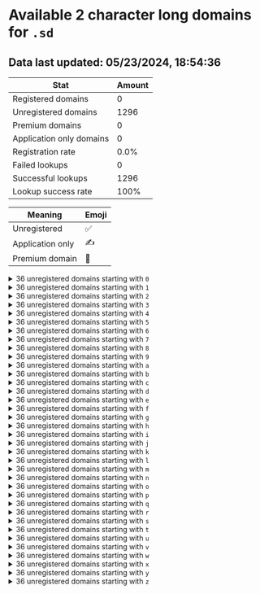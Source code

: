 # Available 2 character long domains for `.sd`

## Data last updated: 05/23/2024, 18:54:36

|Stat|Amount|
|--|--|
|Registered domains|0|
|Unregistered domains|1296|
|Premium domains|0|
|Application only domains|0|
|Registration rate|0.0%|
|Failed lookups|0|
|Successful lookups|1296|
|Lookup success rate|100%|


|Meaning|Emoji|
|--|--|
|Unregistered|:white_check_mark:|
|Application only|:writing_hand:|
|Premium domain|:gem:|

<details>
<summary>36 unregistered domains starting with <bold><code>0</code></bold></summary>

|Type|Domain|
|--|--|
|:white_check_mark:|`00.sd`|
|:white_check_mark:|`01.sd`|
|:white_check_mark:|`02.sd`|
|:white_check_mark:|`03.sd`|
|:white_check_mark:|`04.sd`|
|:white_check_mark:|`05.sd`|
|:white_check_mark:|`06.sd`|
|:white_check_mark:|`07.sd`|
|:white_check_mark:|`08.sd`|
|:white_check_mark:|`09.sd`|
|:white_check_mark:|`0a.sd`|
|:white_check_mark:|`0b.sd`|
|:white_check_mark:|`0c.sd`|
|:white_check_mark:|`0d.sd`|
|:white_check_mark:|`0e.sd`|
|:white_check_mark:|`0f.sd`|
|:white_check_mark:|`0g.sd`|
|:white_check_mark:|`0h.sd`|
|:white_check_mark:|`0i.sd`|
|:white_check_mark:|`0j.sd`|
|:white_check_mark:|`0k.sd`|
|:white_check_mark:|`0l.sd`|
|:white_check_mark:|`0m.sd`|
|:white_check_mark:|`0n.sd`|
|:white_check_mark:|`0o.sd`|
|:white_check_mark:|`0p.sd`|
|:white_check_mark:|`0q.sd`|
|:white_check_mark:|`0r.sd`|
|:white_check_mark:|`0s.sd`|
|:white_check_mark:|`0t.sd`|
|:white_check_mark:|`0u.sd`|
|:white_check_mark:|`0v.sd`|
|:white_check_mark:|`0w.sd`|
|:white_check_mark:|`0x.sd`|
|:white_check_mark:|`0y.sd`|
|:white_check_mark:|`0z.sd`|
</details>
<details>
<summary>36 unregistered domains starting with <bold><code>1</code></bold></summary>

|Type|Domain|
|--|--|
|:white_check_mark:|`10.sd`|
|:white_check_mark:|`11.sd`|
|:white_check_mark:|`12.sd`|
|:white_check_mark:|`13.sd`|
|:white_check_mark:|`14.sd`|
|:white_check_mark:|`15.sd`|
|:white_check_mark:|`16.sd`|
|:white_check_mark:|`17.sd`|
|:white_check_mark:|`18.sd`|
|:white_check_mark:|`19.sd`|
|:white_check_mark:|`1a.sd`|
|:white_check_mark:|`1b.sd`|
|:white_check_mark:|`1c.sd`|
|:white_check_mark:|`1d.sd`|
|:white_check_mark:|`1e.sd`|
|:white_check_mark:|`1f.sd`|
|:white_check_mark:|`1g.sd`|
|:white_check_mark:|`1h.sd`|
|:white_check_mark:|`1i.sd`|
|:white_check_mark:|`1j.sd`|
|:white_check_mark:|`1k.sd`|
|:white_check_mark:|`1l.sd`|
|:white_check_mark:|`1m.sd`|
|:white_check_mark:|`1n.sd`|
|:white_check_mark:|`1o.sd`|
|:white_check_mark:|`1p.sd`|
|:white_check_mark:|`1q.sd`|
|:white_check_mark:|`1r.sd`|
|:white_check_mark:|`1s.sd`|
|:white_check_mark:|`1t.sd`|
|:white_check_mark:|`1u.sd`|
|:white_check_mark:|`1v.sd`|
|:white_check_mark:|`1w.sd`|
|:white_check_mark:|`1x.sd`|
|:white_check_mark:|`1y.sd`|
|:white_check_mark:|`1z.sd`|
</details>
<details>
<summary>36 unregistered domains starting with <bold><code>2</code></bold></summary>

|Type|Domain|
|--|--|
|:white_check_mark:|`20.sd`|
|:white_check_mark:|`21.sd`|
|:white_check_mark:|`22.sd`|
|:white_check_mark:|`23.sd`|
|:white_check_mark:|`24.sd`|
|:white_check_mark:|`25.sd`|
|:white_check_mark:|`26.sd`|
|:white_check_mark:|`27.sd`|
|:white_check_mark:|`28.sd`|
|:white_check_mark:|`29.sd`|
|:white_check_mark:|`2a.sd`|
|:white_check_mark:|`2b.sd`|
|:white_check_mark:|`2c.sd`|
|:white_check_mark:|`2d.sd`|
|:white_check_mark:|`2e.sd`|
|:white_check_mark:|`2f.sd`|
|:white_check_mark:|`2g.sd`|
|:white_check_mark:|`2h.sd`|
|:white_check_mark:|`2i.sd`|
|:white_check_mark:|`2j.sd`|
|:white_check_mark:|`2k.sd`|
|:white_check_mark:|`2l.sd`|
|:white_check_mark:|`2m.sd`|
|:white_check_mark:|`2n.sd`|
|:white_check_mark:|`2o.sd`|
|:white_check_mark:|`2p.sd`|
|:white_check_mark:|`2q.sd`|
|:white_check_mark:|`2r.sd`|
|:white_check_mark:|`2s.sd`|
|:white_check_mark:|`2t.sd`|
|:white_check_mark:|`2u.sd`|
|:white_check_mark:|`2v.sd`|
|:white_check_mark:|`2w.sd`|
|:white_check_mark:|`2x.sd`|
|:white_check_mark:|`2y.sd`|
|:white_check_mark:|`2z.sd`|
</details>
<details>
<summary>36 unregistered domains starting with <bold><code>3</code></bold></summary>

|Type|Domain|
|--|--|
|:white_check_mark:|`30.sd`|
|:white_check_mark:|`31.sd`|
|:white_check_mark:|`32.sd`|
|:white_check_mark:|`33.sd`|
|:white_check_mark:|`34.sd`|
|:white_check_mark:|`35.sd`|
|:white_check_mark:|`36.sd`|
|:white_check_mark:|`37.sd`|
|:white_check_mark:|`38.sd`|
|:white_check_mark:|`39.sd`|
|:white_check_mark:|`3a.sd`|
|:white_check_mark:|`3b.sd`|
|:white_check_mark:|`3c.sd`|
|:white_check_mark:|`3d.sd`|
|:white_check_mark:|`3e.sd`|
|:white_check_mark:|`3f.sd`|
|:white_check_mark:|`3g.sd`|
|:white_check_mark:|`3h.sd`|
|:white_check_mark:|`3i.sd`|
|:white_check_mark:|`3j.sd`|
|:white_check_mark:|`3k.sd`|
|:white_check_mark:|`3l.sd`|
|:white_check_mark:|`3m.sd`|
|:white_check_mark:|`3n.sd`|
|:white_check_mark:|`3o.sd`|
|:white_check_mark:|`3p.sd`|
|:white_check_mark:|`3q.sd`|
|:white_check_mark:|`3r.sd`|
|:white_check_mark:|`3s.sd`|
|:white_check_mark:|`3t.sd`|
|:white_check_mark:|`3u.sd`|
|:white_check_mark:|`3v.sd`|
|:white_check_mark:|`3w.sd`|
|:white_check_mark:|`3x.sd`|
|:white_check_mark:|`3y.sd`|
|:white_check_mark:|`3z.sd`|
</details>
<details>
<summary>36 unregistered domains starting with <bold><code>4</code></bold></summary>

|Type|Domain|
|--|--|
|:white_check_mark:|`40.sd`|
|:white_check_mark:|`41.sd`|
|:white_check_mark:|`42.sd`|
|:white_check_mark:|`43.sd`|
|:white_check_mark:|`44.sd`|
|:white_check_mark:|`45.sd`|
|:white_check_mark:|`46.sd`|
|:white_check_mark:|`47.sd`|
|:white_check_mark:|`48.sd`|
|:white_check_mark:|`49.sd`|
|:white_check_mark:|`4a.sd`|
|:white_check_mark:|`4b.sd`|
|:white_check_mark:|`4c.sd`|
|:white_check_mark:|`4d.sd`|
|:white_check_mark:|`4e.sd`|
|:white_check_mark:|`4f.sd`|
|:white_check_mark:|`4g.sd`|
|:white_check_mark:|`4h.sd`|
|:white_check_mark:|`4i.sd`|
|:white_check_mark:|`4j.sd`|
|:white_check_mark:|`4k.sd`|
|:white_check_mark:|`4l.sd`|
|:white_check_mark:|`4m.sd`|
|:white_check_mark:|`4n.sd`|
|:white_check_mark:|`4o.sd`|
|:white_check_mark:|`4p.sd`|
|:white_check_mark:|`4q.sd`|
|:white_check_mark:|`4r.sd`|
|:white_check_mark:|`4s.sd`|
|:white_check_mark:|`4t.sd`|
|:white_check_mark:|`4u.sd`|
|:white_check_mark:|`4v.sd`|
|:white_check_mark:|`4w.sd`|
|:white_check_mark:|`4x.sd`|
|:white_check_mark:|`4y.sd`|
|:white_check_mark:|`4z.sd`|
</details>
<details>
<summary>36 unregistered domains starting with <bold><code>5</code></bold></summary>

|Type|Domain|
|--|--|
|:white_check_mark:|`50.sd`|
|:white_check_mark:|`51.sd`|
|:white_check_mark:|`52.sd`|
|:white_check_mark:|`53.sd`|
|:white_check_mark:|`54.sd`|
|:white_check_mark:|`55.sd`|
|:white_check_mark:|`56.sd`|
|:white_check_mark:|`57.sd`|
|:white_check_mark:|`58.sd`|
|:white_check_mark:|`59.sd`|
|:white_check_mark:|`5a.sd`|
|:white_check_mark:|`5b.sd`|
|:white_check_mark:|`5c.sd`|
|:white_check_mark:|`5d.sd`|
|:white_check_mark:|`5e.sd`|
|:white_check_mark:|`5f.sd`|
|:white_check_mark:|`5g.sd`|
|:white_check_mark:|`5h.sd`|
|:white_check_mark:|`5i.sd`|
|:white_check_mark:|`5j.sd`|
|:white_check_mark:|`5k.sd`|
|:white_check_mark:|`5l.sd`|
|:white_check_mark:|`5m.sd`|
|:white_check_mark:|`5n.sd`|
|:white_check_mark:|`5o.sd`|
|:white_check_mark:|`5p.sd`|
|:white_check_mark:|`5q.sd`|
|:white_check_mark:|`5r.sd`|
|:white_check_mark:|`5s.sd`|
|:white_check_mark:|`5t.sd`|
|:white_check_mark:|`5u.sd`|
|:white_check_mark:|`5v.sd`|
|:white_check_mark:|`5w.sd`|
|:white_check_mark:|`5x.sd`|
|:white_check_mark:|`5y.sd`|
|:white_check_mark:|`5z.sd`|
</details>
<details>
<summary>36 unregistered domains starting with <bold><code>6</code></bold></summary>

|Type|Domain|
|--|--|
|:white_check_mark:|`60.sd`|
|:white_check_mark:|`61.sd`|
|:white_check_mark:|`62.sd`|
|:white_check_mark:|`63.sd`|
|:white_check_mark:|`64.sd`|
|:white_check_mark:|`65.sd`|
|:white_check_mark:|`66.sd`|
|:white_check_mark:|`67.sd`|
|:white_check_mark:|`68.sd`|
|:white_check_mark:|`69.sd`|
|:white_check_mark:|`6a.sd`|
|:white_check_mark:|`6b.sd`|
|:white_check_mark:|`6c.sd`|
|:white_check_mark:|`6d.sd`|
|:white_check_mark:|`6e.sd`|
|:white_check_mark:|`6f.sd`|
|:white_check_mark:|`6g.sd`|
|:white_check_mark:|`6h.sd`|
|:white_check_mark:|`6i.sd`|
|:white_check_mark:|`6j.sd`|
|:white_check_mark:|`6k.sd`|
|:white_check_mark:|`6l.sd`|
|:white_check_mark:|`6m.sd`|
|:white_check_mark:|`6n.sd`|
|:white_check_mark:|`6o.sd`|
|:white_check_mark:|`6p.sd`|
|:white_check_mark:|`6q.sd`|
|:white_check_mark:|`6r.sd`|
|:white_check_mark:|`6s.sd`|
|:white_check_mark:|`6t.sd`|
|:white_check_mark:|`6u.sd`|
|:white_check_mark:|`6v.sd`|
|:white_check_mark:|`6w.sd`|
|:white_check_mark:|`6x.sd`|
|:white_check_mark:|`6y.sd`|
|:white_check_mark:|`6z.sd`|
</details>
<details>
<summary>36 unregistered domains starting with <bold><code>7</code></bold></summary>

|Type|Domain|
|--|--|
|:white_check_mark:|`70.sd`|
|:white_check_mark:|`71.sd`|
|:white_check_mark:|`72.sd`|
|:white_check_mark:|`73.sd`|
|:white_check_mark:|`74.sd`|
|:white_check_mark:|`75.sd`|
|:white_check_mark:|`76.sd`|
|:white_check_mark:|`77.sd`|
|:white_check_mark:|`78.sd`|
|:white_check_mark:|`79.sd`|
|:white_check_mark:|`7a.sd`|
|:white_check_mark:|`7b.sd`|
|:white_check_mark:|`7c.sd`|
|:white_check_mark:|`7d.sd`|
|:white_check_mark:|`7e.sd`|
|:white_check_mark:|`7f.sd`|
|:white_check_mark:|`7g.sd`|
|:white_check_mark:|`7h.sd`|
|:white_check_mark:|`7i.sd`|
|:white_check_mark:|`7j.sd`|
|:white_check_mark:|`7k.sd`|
|:white_check_mark:|`7l.sd`|
|:white_check_mark:|`7m.sd`|
|:white_check_mark:|`7n.sd`|
|:white_check_mark:|`7o.sd`|
|:white_check_mark:|`7p.sd`|
|:white_check_mark:|`7q.sd`|
|:white_check_mark:|`7r.sd`|
|:white_check_mark:|`7s.sd`|
|:white_check_mark:|`7t.sd`|
|:white_check_mark:|`7u.sd`|
|:white_check_mark:|`7v.sd`|
|:white_check_mark:|`7w.sd`|
|:white_check_mark:|`7x.sd`|
|:white_check_mark:|`7y.sd`|
|:white_check_mark:|`7z.sd`|
</details>
<details>
<summary>36 unregistered domains starting with <bold><code>8</code></bold></summary>

|Type|Domain|
|--|--|
|:white_check_mark:|`80.sd`|
|:white_check_mark:|`81.sd`|
|:white_check_mark:|`82.sd`|
|:white_check_mark:|`83.sd`|
|:white_check_mark:|`84.sd`|
|:white_check_mark:|`85.sd`|
|:white_check_mark:|`86.sd`|
|:white_check_mark:|`87.sd`|
|:white_check_mark:|`88.sd`|
|:white_check_mark:|`89.sd`|
|:white_check_mark:|`8a.sd`|
|:white_check_mark:|`8b.sd`|
|:white_check_mark:|`8c.sd`|
|:white_check_mark:|`8d.sd`|
|:white_check_mark:|`8e.sd`|
|:white_check_mark:|`8f.sd`|
|:white_check_mark:|`8g.sd`|
|:white_check_mark:|`8h.sd`|
|:white_check_mark:|`8i.sd`|
|:white_check_mark:|`8j.sd`|
|:white_check_mark:|`8k.sd`|
|:white_check_mark:|`8l.sd`|
|:white_check_mark:|`8m.sd`|
|:white_check_mark:|`8n.sd`|
|:white_check_mark:|`8o.sd`|
|:white_check_mark:|`8p.sd`|
|:white_check_mark:|`8q.sd`|
|:white_check_mark:|`8r.sd`|
|:white_check_mark:|`8s.sd`|
|:white_check_mark:|`8t.sd`|
|:white_check_mark:|`8u.sd`|
|:white_check_mark:|`8v.sd`|
|:white_check_mark:|`8w.sd`|
|:white_check_mark:|`8x.sd`|
|:white_check_mark:|`8y.sd`|
|:white_check_mark:|`8z.sd`|
</details>
<details>
<summary>36 unregistered domains starting with <bold><code>9</code></bold></summary>

|Type|Domain|
|--|--|
|:white_check_mark:|`90.sd`|
|:white_check_mark:|`91.sd`|
|:white_check_mark:|`92.sd`|
|:white_check_mark:|`93.sd`|
|:white_check_mark:|`94.sd`|
|:white_check_mark:|`95.sd`|
|:white_check_mark:|`96.sd`|
|:white_check_mark:|`97.sd`|
|:white_check_mark:|`98.sd`|
|:white_check_mark:|`99.sd`|
|:white_check_mark:|`9a.sd`|
|:white_check_mark:|`9b.sd`|
|:white_check_mark:|`9c.sd`|
|:white_check_mark:|`9d.sd`|
|:white_check_mark:|`9e.sd`|
|:white_check_mark:|`9f.sd`|
|:white_check_mark:|`9g.sd`|
|:white_check_mark:|`9h.sd`|
|:white_check_mark:|`9i.sd`|
|:white_check_mark:|`9j.sd`|
|:white_check_mark:|`9k.sd`|
|:white_check_mark:|`9l.sd`|
|:white_check_mark:|`9m.sd`|
|:white_check_mark:|`9n.sd`|
|:white_check_mark:|`9o.sd`|
|:white_check_mark:|`9p.sd`|
|:white_check_mark:|`9q.sd`|
|:white_check_mark:|`9r.sd`|
|:white_check_mark:|`9s.sd`|
|:white_check_mark:|`9t.sd`|
|:white_check_mark:|`9u.sd`|
|:white_check_mark:|`9v.sd`|
|:white_check_mark:|`9w.sd`|
|:white_check_mark:|`9x.sd`|
|:white_check_mark:|`9y.sd`|
|:white_check_mark:|`9z.sd`|
</details>
<details>
<summary>36 unregistered domains starting with <bold><code>a</code></bold></summary>

|Type|Domain|
|--|--|
|:white_check_mark:|`a0.sd`|
|:white_check_mark:|`a1.sd`|
|:white_check_mark:|`a2.sd`|
|:white_check_mark:|`a3.sd`|
|:white_check_mark:|`a4.sd`|
|:white_check_mark:|`a5.sd`|
|:white_check_mark:|`a6.sd`|
|:white_check_mark:|`a7.sd`|
|:white_check_mark:|`a8.sd`|
|:white_check_mark:|`a9.sd`|
|:white_check_mark:|`aa.sd`|
|:white_check_mark:|`ab.sd`|
|:white_check_mark:|`ac.sd`|
|:white_check_mark:|`ad.sd`|
|:white_check_mark:|`ae.sd`|
|:white_check_mark:|`af.sd`|
|:white_check_mark:|`ag.sd`|
|:white_check_mark:|`ah.sd`|
|:white_check_mark:|`ai.sd`|
|:white_check_mark:|`aj.sd`|
|:white_check_mark:|`ak.sd`|
|:white_check_mark:|`al.sd`|
|:white_check_mark:|`am.sd`|
|:white_check_mark:|`an.sd`|
|:white_check_mark:|`ao.sd`|
|:white_check_mark:|`ap.sd`|
|:white_check_mark:|`aq.sd`|
|:white_check_mark:|`ar.sd`|
|:white_check_mark:|`as.sd`|
|:white_check_mark:|`at.sd`|
|:white_check_mark:|`au.sd`|
|:white_check_mark:|`av.sd`|
|:white_check_mark:|`aw.sd`|
|:white_check_mark:|`ax.sd`|
|:white_check_mark:|`ay.sd`|
|:white_check_mark:|`az.sd`|
</details>
<details>
<summary>36 unregistered domains starting with <bold><code>b</code></bold></summary>

|Type|Domain|
|--|--|
|:white_check_mark:|`b0.sd`|
|:white_check_mark:|`b1.sd`|
|:white_check_mark:|`b2.sd`|
|:white_check_mark:|`b3.sd`|
|:white_check_mark:|`b4.sd`|
|:white_check_mark:|`b5.sd`|
|:white_check_mark:|`b6.sd`|
|:white_check_mark:|`b7.sd`|
|:white_check_mark:|`b8.sd`|
|:white_check_mark:|`b9.sd`|
|:white_check_mark:|`ba.sd`|
|:white_check_mark:|`bb.sd`|
|:white_check_mark:|`bc.sd`|
|:white_check_mark:|`bd.sd`|
|:white_check_mark:|`be.sd`|
|:white_check_mark:|`bf.sd`|
|:white_check_mark:|`bg.sd`|
|:white_check_mark:|`bh.sd`|
|:white_check_mark:|`bi.sd`|
|:white_check_mark:|`bj.sd`|
|:white_check_mark:|`bk.sd`|
|:white_check_mark:|`bl.sd`|
|:white_check_mark:|`bm.sd`|
|:white_check_mark:|`bn.sd`|
|:white_check_mark:|`bo.sd`|
|:white_check_mark:|`bp.sd`|
|:white_check_mark:|`bq.sd`|
|:white_check_mark:|`br.sd`|
|:white_check_mark:|`bs.sd`|
|:white_check_mark:|`bt.sd`|
|:white_check_mark:|`bu.sd`|
|:white_check_mark:|`bv.sd`|
|:white_check_mark:|`bw.sd`|
|:white_check_mark:|`bx.sd`|
|:white_check_mark:|`by.sd`|
|:white_check_mark:|`bz.sd`|
</details>
<details>
<summary>36 unregistered domains starting with <bold><code>c</code></bold></summary>

|Type|Domain|
|--|--|
|:white_check_mark:|`c0.sd`|
|:white_check_mark:|`c1.sd`|
|:white_check_mark:|`c2.sd`|
|:white_check_mark:|`c3.sd`|
|:white_check_mark:|`c4.sd`|
|:white_check_mark:|`c5.sd`|
|:white_check_mark:|`c6.sd`|
|:white_check_mark:|`c7.sd`|
|:white_check_mark:|`c8.sd`|
|:white_check_mark:|`c9.sd`|
|:white_check_mark:|`ca.sd`|
|:white_check_mark:|`cb.sd`|
|:white_check_mark:|`cc.sd`|
|:white_check_mark:|`cd.sd`|
|:white_check_mark:|`ce.sd`|
|:white_check_mark:|`cf.sd`|
|:white_check_mark:|`cg.sd`|
|:white_check_mark:|`ch.sd`|
|:white_check_mark:|`ci.sd`|
|:white_check_mark:|`cj.sd`|
|:white_check_mark:|`ck.sd`|
|:white_check_mark:|`cl.sd`|
|:white_check_mark:|`cm.sd`|
|:white_check_mark:|`cn.sd`|
|:white_check_mark:|`co.sd`|
|:white_check_mark:|`cp.sd`|
|:white_check_mark:|`cq.sd`|
|:white_check_mark:|`cr.sd`|
|:white_check_mark:|`cs.sd`|
|:white_check_mark:|`ct.sd`|
|:white_check_mark:|`cu.sd`|
|:white_check_mark:|`cv.sd`|
|:white_check_mark:|`cw.sd`|
|:white_check_mark:|`cx.sd`|
|:white_check_mark:|`cy.sd`|
|:white_check_mark:|`cz.sd`|
</details>
<details>
<summary>36 unregistered domains starting with <bold><code>d</code></bold></summary>

|Type|Domain|
|--|--|
|:white_check_mark:|`d0.sd`|
|:white_check_mark:|`d1.sd`|
|:white_check_mark:|`d2.sd`|
|:white_check_mark:|`d3.sd`|
|:white_check_mark:|`d4.sd`|
|:white_check_mark:|`d5.sd`|
|:white_check_mark:|`d6.sd`|
|:white_check_mark:|`d7.sd`|
|:white_check_mark:|`d8.sd`|
|:white_check_mark:|`d9.sd`|
|:white_check_mark:|`da.sd`|
|:white_check_mark:|`db.sd`|
|:white_check_mark:|`dc.sd`|
|:white_check_mark:|`dd.sd`|
|:white_check_mark:|`de.sd`|
|:white_check_mark:|`df.sd`|
|:white_check_mark:|`dg.sd`|
|:white_check_mark:|`dh.sd`|
|:white_check_mark:|`di.sd`|
|:white_check_mark:|`dj.sd`|
|:white_check_mark:|`dk.sd`|
|:white_check_mark:|`dl.sd`|
|:white_check_mark:|`dm.sd`|
|:white_check_mark:|`dn.sd`|
|:white_check_mark:|`do.sd`|
|:white_check_mark:|`dp.sd`|
|:white_check_mark:|`dq.sd`|
|:white_check_mark:|`dr.sd`|
|:white_check_mark:|`ds.sd`|
|:white_check_mark:|`dt.sd`|
|:white_check_mark:|`du.sd`|
|:white_check_mark:|`dv.sd`|
|:white_check_mark:|`dw.sd`|
|:white_check_mark:|`dx.sd`|
|:white_check_mark:|`dy.sd`|
|:white_check_mark:|`dz.sd`|
</details>
<details>
<summary>36 unregistered domains starting with <bold><code>e</code></bold></summary>

|Type|Domain|
|--|--|
|:white_check_mark:|`e0.sd`|
|:white_check_mark:|`e1.sd`|
|:white_check_mark:|`e2.sd`|
|:white_check_mark:|`e3.sd`|
|:white_check_mark:|`e4.sd`|
|:white_check_mark:|`e5.sd`|
|:white_check_mark:|`e6.sd`|
|:white_check_mark:|`e7.sd`|
|:white_check_mark:|`e8.sd`|
|:white_check_mark:|`e9.sd`|
|:white_check_mark:|`ea.sd`|
|:white_check_mark:|`eb.sd`|
|:white_check_mark:|`ec.sd`|
|:white_check_mark:|`ed.sd`|
|:white_check_mark:|`ee.sd`|
|:white_check_mark:|`ef.sd`|
|:white_check_mark:|`eg.sd`|
|:white_check_mark:|`eh.sd`|
|:white_check_mark:|`ei.sd`|
|:white_check_mark:|`ej.sd`|
|:white_check_mark:|`ek.sd`|
|:white_check_mark:|`el.sd`|
|:white_check_mark:|`em.sd`|
|:white_check_mark:|`en.sd`|
|:white_check_mark:|`eo.sd`|
|:white_check_mark:|`ep.sd`|
|:white_check_mark:|`eq.sd`|
|:white_check_mark:|`er.sd`|
|:white_check_mark:|`es.sd`|
|:white_check_mark:|`et.sd`|
|:white_check_mark:|`eu.sd`|
|:white_check_mark:|`ev.sd`|
|:white_check_mark:|`ew.sd`|
|:white_check_mark:|`ex.sd`|
|:white_check_mark:|`ey.sd`|
|:white_check_mark:|`ez.sd`|
</details>
<details>
<summary>36 unregistered domains starting with <bold><code>f</code></bold></summary>

|Type|Domain|
|--|--|
|:white_check_mark:|`f0.sd`|
|:white_check_mark:|`f1.sd`|
|:white_check_mark:|`f2.sd`|
|:white_check_mark:|`f3.sd`|
|:white_check_mark:|`f4.sd`|
|:white_check_mark:|`f5.sd`|
|:white_check_mark:|`f6.sd`|
|:white_check_mark:|`f7.sd`|
|:white_check_mark:|`f8.sd`|
|:white_check_mark:|`f9.sd`|
|:white_check_mark:|`fa.sd`|
|:white_check_mark:|`fb.sd`|
|:white_check_mark:|`fc.sd`|
|:white_check_mark:|`fd.sd`|
|:white_check_mark:|`fe.sd`|
|:white_check_mark:|`ff.sd`|
|:white_check_mark:|`fg.sd`|
|:white_check_mark:|`fh.sd`|
|:white_check_mark:|`fi.sd`|
|:white_check_mark:|`fj.sd`|
|:white_check_mark:|`fk.sd`|
|:white_check_mark:|`fl.sd`|
|:white_check_mark:|`fm.sd`|
|:white_check_mark:|`fn.sd`|
|:white_check_mark:|`fo.sd`|
|:white_check_mark:|`fp.sd`|
|:white_check_mark:|`fq.sd`|
|:white_check_mark:|`fr.sd`|
|:white_check_mark:|`fs.sd`|
|:white_check_mark:|`ft.sd`|
|:white_check_mark:|`fu.sd`|
|:white_check_mark:|`fv.sd`|
|:white_check_mark:|`fw.sd`|
|:white_check_mark:|`fx.sd`|
|:white_check_mark:|`fy.sd`|
|:white_check_mark:|`fz.sd`|
</details>
<details>
<summary>36 unregistered domains starting with <bold><code>g</code></bold></summary>

|Type|Domain|
|--|--|
|:white_check_mark:|`g0.sd`|
|:white_check_mark:|`g1.sd`|
|:white_check_mark:|`g2.sd`|
|:white_check_mark:|`g3.sd`|
|:white_check_mark:|`g4.sd`|
|:white_check_mark:|`g5.sd`|
|:white_check_mark:|`g6.sd`|
|:white_check_mark:|`g7.sd`|
|:white_check_mark:|`g8.sd`|
|:white_check_mark:|`g9.sd`|
|:white_check_mark:|`ga.sd`|
|:white_check_mark:|`gb.sd`|
|:white_check_mark:|`gc.sd`|
|:white_check_mark:|`gd.sd`|
|:white_check_mark:|`ge.sd`|
|:white_check_mark:|`gf.sd`|
|:white_check_mark:|`gg.sd`|
|:white_check_mark:|`gh.sd`|
|:white_check_mark:|`gi.sd`|
|:white_check_mark:|`gj.sd`|
|:white_check_mark:|`gk.sd`|
|:white_check_mark:|`gl.sd`|
|:white_check_mark:|`gm.sd`|
|:white_check_mark:|`gn.sd`|
|:white_check_mark:|`go.sd`|
|:white_check_mark:|`gp.sd`|
|:white_check_mark:|`gq.sd`|
|:white_check_mark:|`gr.sd`|
|:white_check_mark:|`gs.sd`|
|:white_check_mark:|`gt.sd`|
|:white_check_mark:|`gu.sd`|
|:white_check_mark:|`gv.sd`|
|:white_check_mark:|`gw.sd`|
|:white_check_mark:|`gx.sd`|
|:white_check_mark:|`gy.sd`|
|:white_check_mark:|`gz.sd`|
</details>
<details>
<summary>36 unregistered domains starting with <bold><code>h</code></bold></summary>

|Type|Domain|
|--|--|
|:white_check_mark:|`h0.sd`|
|:white_check_mark:|`h1.sd`|
|:white_check_mark:|`h2.sd`|
|:white_check_mark:|`h3.sd`|
|:white_check_mark:|`h4.sd`|
|:white_check_mark:|`h5.sd`|
|:white_check_mark:|`h6.sd`|
|:white_check_mark:|`h7.sd`|
|:white_check_mark:|`h8.sd`|
|:white_check_mark:|`h9.sd`|
|:white_check_mark:|`ha.sd`|
|:white_check_mark:|`hb.sd`|
|:white_check_mark:|`hc.sd`|
|:white_check_mark:|`hd.sd`|
|:white_check_mark:|`he.sd`|
|:white_check_mark:|`hf.sd`|
|:white_check_mark:|`hg.sd`|
|:white_check_mark:|`hh.sd`|
|:white_check_mark:|`hi.sd`|
|:white_check_mark:|`hj.sd`|
|:white_check_mark:|`hk.sd`|
|:white_check_mark:|`hl.sd`|
|:white_check_mark:|`hm.sd`|
|:white_check_mark:|`hn.sd`|
|:white_check_mark:|`ho.sd`|
|:white_check_mark:|`hp.sd`|
|:white_check_mark:|`hq.sd`|
|:white_check_mark:|`hr.sd`|
|:white_check_mark:|`hs.sd`|
|:white_check_mark:|`ht.sd`|
|:white_check_mark:|`hu.sd`|
|:white_check_mark:|`hv.sd`|
|:white_check_mark:|`hw.sd`|
|:white_check_mark:|`hx.sd`|
|:white_check_mark:|`hy.sd`|
|:white_check_mark:|`hz.sd`|
</details>
<details>
<summary>36 unregistered domains starting with <bold><code>i</code></bold></summary>

|Type|Domain|
|--|--|
|:white_check_mark:|`i0.sd`|
|:white_check_mark:|`i1.sd`|
|:white_check_mark:|`i2.sd`|
|:white_check_mark:|`i3.sd`|
|:white_check_mark:|`i4.sd`|
|:white_check_mark:|`i5.sd`|
|:white_check_mark:|`i6.sd`|
|:white_check_mark:|`i7.sd`|
|:white_check_mark:|`i8.sd`|
|:white_check_mark:|`i9.sd`|
|:white_check_mark:|`ia.sd`|
|:white_check_mark:|`ib.sd`|
|:white_check_mark:|`ic.sd`|
|:white_check_mark:|`id.sd`|
|:white_check_mark:|`ie.sd`|
|:white_check_mark:|`if.sd`|
|:white_check_mark:|`ig.sd`|
|:white_check_mark:|`ih.sd`|
|:white_check_mark:|`ii.sd`|
|:white_check_mark:|`ij.sd`|
|:white_check_mark:|`ik.sd`|
|:white_check_mark:|`il.sd`|
|:white_check_mark:|`im.sd`|
|:white_check_mark:|`in.sd`|
|:white_check_mark:|`io.sd`|
|:white_check_mark:|`ip.sd`|
|:white_check_mark:|`iq.sd`|
|:white_check_mark:|`ir.sd`|
|:white_check_mark:|`is.sd`|
|:white_check_mark:|`it.sd`|
|:white_check_mark:|`iu.sd`|
|:white_check_mark:|`iv.sd`|
|:white_check_mark:|`iw.sd`|
|:white_check_mark:|`ix.sd`|
|:white_check_mark:|`iy.sd`|
|:white_check_mark:|`iz.sd`|
</details>
<details>
<summary>36 unregistered domains starting with <bold><code>j</code></bold></summary>

|Type|Domain|
|--|--|
|:white_check_mark:|`j0.sd`|
|:white_check_mark:|`j1.sd`|
|:white_check_mark:|`j2.sd`|
|:white_check_mark:|`j3.sd`|
|:white_check_mark:|`j4.sd`|
|:white_check_mark:|`j5.sd`|
|:white_check_mark:|`j6.sd`|
|:white_check_mark:|`j7.sd`|
|:white_check_mark:|`j8.sd`|
|:white_check_mark:|`j9.sd`|
|:white_check_mark:|`ja.sd`|
|:white_check_mark:|`jb.sd`|
|:white_check_mark:|`jc.sd`|
|:white_check_mark:|`jd.sd`|
|:white_check_mark:|`je.sd`|
|:white_check_mark:|`jf.sd`|
|:white_check_mark:|`jg.sd`|
|:white_check_mark:|`jh.sd`|
|:white_check_mark:|`ji.sd`|
|:white_check_mark:|`jj.sd`|
|:white_check_mark:|`jk.sd`|
|:white_check_mark:|`jl.sd`|
|:white_check_mark:|`jm.sd`|
|:white_check_mark:|`jn.sd`|
|:white_check_mark:|`jo.sd`|
|:white_check_mark:|`jp.sd`|
|:white_check_mark:|`jq.sd`|
|:white_check_mark:|`jr.sd`|
|:white_check_mark:|`js.sd`|
|:white_check_mark:|`jt.sd`|
|:white_check_mark:|`ju.sd`|
|:white_check_mark:|`jv.sd`|
|:white_check_mark:|`jw.sd`|
|:white_check_mark:|`jx.sd`|
|:white_check_mark:|`jy.sd`|
|:white_check_mark:|`jz.sd`|
</details>
<details>
<summary>36 unregistered domains starting with <bold><code>k</code></bold></summary>

|Type|Domain|
|--|--|
|:white_check_mark:|`k0.sd`|
|:white_check_mark:|`k1.sd`|
|:white_check_mark:|`k2.sd`|
|:white_check_mark:|`k3.sd`|
|:white_check_mark:|`k4.sd`|
|:white_check_mark:|`k5.sd`|
|:white_check_mark:|`k6.sd`|
|:white_check_mark:|`k7.sd`|
|:white_check_mark:|`k8.sd`|
|:white_check_mark:|`k9.sd`|
|:white_check_mark:|`ka.sd`|
|:white_check_mark:|`kb.sd`|
|:white_check_mark:|`kc.sd`|
|:white_check_mark:|`kd.sd`|
|:white_check_mark:|`ke.sd`|
|:white_check_mark:|`kf.sd`|
|:white_check_mark:|`kg.sd`|
|:white_check_mark:|`kh.sd`|
|:white_check_mark:|`ki.sd`|
|:white_check_mark:|`kj.sd`|
|:white_check_mark:|`kk.sd`|
|:white_check_mark:|`kl.sd`|
|:white_check_mark:|`km.sd`|
|:white_check_mark:|`kn.sd`|
|:white_check_mark:|`ko.sd`|
|:white_check_mark:|`kp.sd`|
|:white_check_mark:|`kq.sd`|
|:white_check_mark:|`kr.sd`|
|:white_check_mark:|`ks.sd`|
|:white_check_mark:|`kt.sd`|
|:white_check_mark:|`ku.sd`|
|:white_check_mark:|`kv.sd`|
|:white_check_mark:|`kw.sd`|
|:white_check_mark:|`kx.sd`|
|:white_check_mark:|`ky.sd`|
|:white_check_mark:|`kz.sd`|
</details>
<details>
<summary>36 unregistered domains starting with <bold><code>l</code></bold></summary>

|Type|Domain|
|--|--|
|:white_check_mark:|`l0.sd`|
|:white_check_mark:|`l1.sd`|
|:white_check_mark:|`l2.sd`|
|:white_check_mark:|`l3.sd`|
|:white_check_mark:|`l4.sd`|
|:white_check_mark:|`l5.sd`|
|:white_check_mark:|`l6.sd`|
|:white_check_mark:|`l7.sd`|
|:white_check_mark:|`l8.sd`|
|:white_check_mark:|`l9.sd`|
|:white_check_mark:|`la.sd`|
|:white_check_mark:|`lb.sd`|
|:white_check_mark:|`lc.sd`|
|:white_check_mark:|`ld.sd`|
|:white_check_mark:|`le.sd`|
|:white_check_mark:|`lf.sd`|
|:white_check_mark:|`lg.sd`|
|:white_check_mark:|`lh.sd`|
|:white_check_mark:|`li.sd`|
|:white_check_mark:|`lj.sd`|
|:white_check_mark:|`lk.sd`|
|:white_check_mark:|`ll.sd`|
|:white_check_mark:|`lm.sd`|
|:white_check_mark:|`ln.sd`|
|:white_check_mark:|`lo.sd`|
|:white_check_mark:|`lp.sd`|
|:white_check_mark:|`lq.sd`|
|:white_check_mark:|`lr.sd`|
|:white_check_mark:|`ls.sd`|
|:white_check_mark:|`lt.sd`|
|:white_check_mark:|`lu.sd`|
|:white_check_mark:|`lv.sd`|
|:white_check_mark:|`lw.sd`|
|:white_check_mark:|`lx.sd`|
|:white_check_mark:|`ly.sd`|
|:white_check_mark:|`lz.sd`|
</details>
<details>
<summary>36 unregistered domains starting with <bold><code>m</code></bold></summary>

|Type|Domain|
|--|--|
|:white_check_mark:|`m0.sd`|
|:white_check_mark:|`m1.sd`|
|:white_check_mark:|`m2.sd`|
|:white_check_mark:|`m3.sd`|
|:white_check_mark:|`m4.sd`|
|:white_check_mark:|`m5.sd`|
|:white_check_mark:|`m6.sd`|
|:white_check_mark:|`m7.sd`|
|:white_check_mark:|`m8.sd`|
|:white_check_mark:|`m9.sd`|
|:white_check_mark:|`ma.sd`|
|:white_check_mark:|`mb.sd`|
|:white_check_mark:|`mc.sd`|
|:white_check_mark:|`md.sd`|
|:white_check_mark:|`me.sd`|
|:white_check_mark:|`mf.sd`|
|:white_check_mark:|`mg.sd`|
|:white_check_mark:|`mh.sd`|
|:white_check_mark:|`mi.sd`|
|:white_check_mark:|`mj.sd`|
|:white_check_mark:|`mk.sd`|
|:white_check_mark:|`ml.sd`|
|:white_check_mark:|`mm.sd`|
|:white_check_mark:|`mn.sd`|
|:white_check_mark:|`mo.sd`|
|:white_check_mark:|`mp.sd`|
|:white_check_mark:|`mq.sd`|
|:white_check_mark:|`mr.sd`|
|:white_check_mark:|`ms.sd`|
|:white_check_mark:|`mt.sd`|
|:white_check_mark:|`mu.sd`|
|:white_check_mark:|`mv.sd`|
|:white_check_mark:|`mw.sd`|
|:white_check_mark:|`mx.sd`|
|:white_check_mark:|`my.sd`|
|:white_check_mark:|`mz.sd`|
</details>
<details>
<summary>36 unregistered domains starting with <bold><code>n</code></bold></summary>

|Type|Domain|
|--|--|
|:white_check_mark:|`n0.sd`|
|:white_check_mark:|`n1.sd`|
|:white_check_mark:|`n2.sd`|
|:white_check_mark:|`n3.sd`|
|:white_check_mark:|`n4.sd`|
|:white_check_mark:|`n5.sd`|
|:white_check_mark:|`n6.sd`|
|:white_check_mark:|`n7.sd`|
|:white_check_mark:|`n8.sd`|
|:white_check_mark:|`n9.sd`|
|:white_check_mark:|`na.sd`|
|:white_check_mark:|`nb.sd`|
|:white_check_mark:|`nc.sd`|
|:white_check_mark:|`nd.sd`|
|:white_check_mark:|`ne.sd`|
|:white_check_mark:|`nf.sd`|
|:white_check_mark:|`ng.sd`|
|:white_check_mark:|`nh.sd`|
|:white_check_mark:|`ni.sd`|
|:white_check_mark:|`nj.sd`|
|:white_check_mark:|`nk.sd`|
|:white_check_mark:|`nl.sd`|
|:white_check_mark:|`nm.sd`|
|:white_check_mark:|`nn.sd`|
|:white_check_mark:|`no.sd`|
|:white_check_mark:|`np.sd`|
|:white_check_mark:|`nq.sd`|
|:white_check_mark:|`nr.sd`|
|:white_check_mark:|`ns.sd`|
|:white_check_mark:|`nt.sd`|
|:white_check_mark:|`nu.sd`|
|:white_check_mark:|`nv.sd`|
|:white_check_mark:|`nw.sd`|
|:white_check_mark:|`nx.sd`|
|:white_check_mark:|`ny.sd`|
|:white_check_mark:|`nz.sd`|
</details>
<details>
<summary>36 unregistered domains starting with <bold><code>o</code></bold></summary>

|Type|Domain|
|--|--|
|:white_check_mark:|`o0.sd`|
|:white_check_mark:|`o1.sd`|
|:white_check_mark:|`o2.sd`|
|:white_check_mark:|`o3.sd`|
|:white_check_mark:|`o4.sd`|
|:white_check_mark:|`o5.sd`|
|:white_check_mark:|`o6.sd`|
|:white_check_mark:|`o7.sd`|
|:white_check_mark:|`o8.sd`|
|:white_check_mark:|`o9.sd`|
|:white_check_mark:|`oa.sd`|
|:white_check_mark:|`ob.sd`|
|:white_check_mark:|`oc.sd`|
|:white_check_mark:|`od.sd`|
|:white_check_mark:|`oe.sd`|
|:white_check_mark:|`of.sd`|
|:white_check_mark:|`og.sd`|
|:white_check_mark:|`oh.sd`|
|:white_check_mark:|`oi.sd`|
|:white_check_mark:|`oj.sd`|
|:white_check_mark:|`ok.sd`|
|:white_check_mark:|`ol.sd`|
|:white_check_mark:|`om.sd`|
|:white_check_mark:|`on.sd`|
|:white_check_mark:|`oo.sd`|
|:white_check_mark:|`op.sd`|
|:white_check_mark:|`oq.sd`|
|:white_check_mark:|`or.sd`|
|:white_check_mark:|`os.sd`|
|:white_check_mark:|`ot.sd`|
|:white_check_mark:|`ou.sd`|
|:white_check_mark:|`ov.sd`|
|:white_check_mark:|`ow.sd`|
|:white_check_mark:|`ox.sd`|
|:white_check_mark:|`oy.sd`|
|:white_check_mark:|`oz.sd`|
</details>
<details>
<summary>36 unregistered domains starting with <bold><code>p</code></bold></summary>

|Type|Domain|
|--|--|
|:white_check_mark:|`p0.sd`|
|:white_check_mark:|`p1.sd`|
|:white_check_mark:|`p2.sd`|
|:white_check_mark:|`p3.sd`|
|:white_check_mark:|`p4.sd`|
|:white_check_mark:|`p5.sd`|
|:white_check_mark:|`p6.sd`|
|:white_check_mark:|`p7.sd`|
|:white_check_mark:|`p8.sd`|
|:white_check_mark:|`p9.sd`|
|:white_check_mark:|`pa.sd`|
|:white_check_mark:|`pb.sd`|
|:white_check_mark:|`pc.sd`|
|:white_check_mark:|`pd.sd`|
|:white_check_mark:|`pe.sd`|
|:white_check_mark:|`pf.sd`|
|:white_check_mark:|`pg.sd`|
|:white_check_mark:|`ph.sd`|
|:white_check_mark:|`pi.sd`|
|:white_check_mark:|`pj.sd`|
|:white_check_mark:|`pk.sd`|
|:white_check_mark:|`pl.sd`|
|:white_check_mark:|`pm.sd`|
|:white_check_mark:|`pn.sd`|
|:white_check_mark:|`po.sd`|
|:white_check_mark:|`pp.sd`|
|:white_check_mark:|`pq.sd`|
|:white_check_mark:|`pr.sd`|
|:white_check_mark:|`ps.sd`|
|:white_check_mark:|`pt.sd`|
|:white_check_mark:|`pu.sd`|
|:white_check_mark:|`pv.sd`|
|:white_check_mark:|`pw.sd`|
|:white_check_mark:|`px.sd`|
|:white_check_mark:|`py.sd`|
|:white_check_mark:|`pz.sd`|
</details>
<details>
<summary>36 unregistered domains starting with <bold><code>q</code></bold></summary>

|Type|Domain|
|--|--|
|:white_check_mark:|`q0.sd`|
|:white_check_mark:|`q1.sd`|
|:white_check_mark:|`q2.sd`|
|:white_check_mark:|`q3.sd`|
|:white_check_mark:|`q4.sd`|
|:white_check_mark:|`q5.sd`|
|:white_check_mark:|`q6.sd`|
|:white_check_mark:|`q7.sd`|
|:white_check_mark:|`q8.sd`|
|:white_check_mark:|`q9.sd`|
|:white_check_mark:|`qa.sd`|
|:white_check_mark:|`qb.sd`|
|:white_check_mark:|`qc.sd`|
|:white_check_mark:|`qd.sd`|
|:white_check_mark:|`qe.sd`|
|:white_check_mark:|`qf.sd`|
|:white_check_mark:|`qg.sd`|
|:white_check_mark:|`qh.sd`|
|:white_check_mark:|`qi.sd`|
|:white_check_mark:|`qj.sd`|
|:white_check_mark:|`qk.sd`|
|:white_check_mark:|`ql.sd`|
|:white_check_mark:|`qm.sd`|
|:white_check_mark:|`qn.sd`|
|:white_check_mark:|`qo.sd`|
|:white_check_mark:|`qp.sd`|
|:white_check_mark:|`qq.sd`|
|:white_check_mark:|`qr.sd`|
|:white_check_mark:|`qs.sd`|
|:white_check_mark:|`qt.sd`|
|:white_check_mark:|`qu.sd`|
|:white_check_mark:|`qv.sd`|
|:white_check_mark:|`qw.sd`|
|:white_check_mark:|`qx.sd`|
|:white_check_mark:|`qy.sd`|
|:white_check_mark:|`qz.sd`|
</details>
<details>
<summary>36 unregistered domains starting with <bold><code>r</code></bold></summary>

|Type|Domain|
|--|--|
|:white_check_mark:|`r0.sd`|
|:white_check_mark:|`r1.sd`|
|:white_check_mark:|`r2.sd`|
|:white_check_mark:|`r3.sd`|
|:white_check_mark:|`r4.sd`|
|:white_check_mark:|`r5.sd`|
|:white_check_mark:|`r6.sd`|
|:white_check_mark:|`r7.sd`|
|:white_check_mark:|`r8.sd`|
|:white_check_mark:|`r9.sd`|
|:white_check_mark:|`ra.sd`|
|:white_check_mark:|`rb.sd`|
|:white_check_mark:|`rc.sd`|
|:white_check_mark:|`rd.sd`|
|:white_check_mark:|`re.sd`|
|:white_check_mark:|`rf.sd`|
|:white_check_mark:|`rg.sd`|
|:white_check_mark:|`rh.sd`|
|:white_check_mark:|`ri.sd`|
|:white_check_mark:|`rj.sd`|
|:white_check_mark:|`rk.sd`|
|:white_check_mark:|`rl.sd`|
|:white_check_mark:|`rm.sd`|
|:white_check_mark:|`rn.sd`|
|:white_check_mark:|`ro.sd`|
|:white_check_mark:|`rp.sd`|
|:white_check_mark:|`rq.sd`|
|:white_check_mark:|`rr.sd`|
|:white_check_mark:|`rs.sd`|
|:white_check_mark:|`rt.sd`|
|:white_check_mark:|`ru.sd`|
|:white_check_mark:|`rv.sd`|
|:white_check_mark:|`rw.sd`|
|:white_check_mark:|`rx.sd`|
|:white_check_mark:|`ry.sd`|
|:white_check_mark:|`rz.sd`|
</details>
<details>
<summary>36 unregistered domains starting with <bold><code>s</code></bold></summary>

|Type|Domain|
|--|--|
|:white_check_mark:|`s0.sd`|
|:white_check_mark:|`s1.sd`|
|:white_check_mark:|`s2.sd`|
|:white_check_mark:|`s3.sd`|
|:white_check_mark:|`s4.sd`|
|:white_check_mark:|`s5.sd`|
|:white_check_mark:|`s6.sd`|
|:white_check_mark:|`s7.sd`|
|:white_check_mark:|`s8.sd`|
|:white_check_mark:|`s9.sd`|
|:white_check_mark:|`sa.sd`|
|:white_check_mark:|`sb.sd`|
|:white_check_mark:|`sc.sd`|
|:white_check_mark:|`sd.sd`|
|:white_check_mark:|`se.sd`|
|:white_check_mark:|`sf.sd`|
|:white_check_mark:|`sg.sd`|
|:white_check_mark:|`sh.sd`|
|:white_check_mark:|`si.sd`|
|:white_check_mark:|`sj.sd`|
|:white_check_mark:|`sk.sd`|
|:white_check_mark:|`sl.sd`|
|:white_check_mark:|`sm.sd`|
|:white_check_mark:|`sn.sd`|
|:white_check_mark:|`so.sd`|
|:white_check_mark:|`sp.sd`|
|:white_check_mark:|`sq.sd`|
|:white_check_mark:|`sr.sd`|
|:white_check_mark:|`ss.sd`|
|:white_check_mark:|`st.sd`|
|:white_check_mark:|`su.sd`|
|:white_check_mark:|`sv.sd`|
|:white_check_mark:|`sw.sd`|
|:white_check_mark:|`sx.sd`|
|:white_check_mark:|`sy.sd`|
|:white_check_mark:|`sz.sd`|
</details>
<details>
<summary>36 unregistered domains starting with <bold><code>t</code></bold></summary>

|Type|Domain|
|--|--|
|:white_check_mark:|`t0.sd`|
|:white_check_mark:|`t1.sd`|
|:white_check_mark:|`t2.sd`|
|:white_check_mark:|`t3.sd`|
|:white_check_mark:|`t4.sd`|
|:white_check_mark:|`t5.sd`|
|:white_check_mark:|`t6.sd`|
|:white_check_mark:|`t7.sd`|
|:white_check_mark:|`t8.sd`|
|:white_check_mark:|`t9.sd`|
|:white_check_mark:|`ta.sd`|
|:white_check_mark:|`tb.sd`|
|:white_check_mark:|`tc.sd`|
|:white_check_mark:|`td.sd`|
|:white_check_mark:|`te.sd`|
|:white_check_mark:|`tf.sd`|
|:white_check_mark:|`tg.sd`|
|:white_check_mark:|`th.sd`|
|:white_check_mark:|`ti.sd`|
|:white_check_mark:|`tj.sd`|
|:white_check_mark:|`tk.sd`|
|:white_check_mark:|`tl.sd`|
|:white_check_mark:|`tm.sd`|
|:white_check_mark:|`tn.sd`|
|:white_check_mark:|`to.sd`|
|:white_check_mark:|`tp.sd`|
|:white_check_mark:|`tq.sd`|
|:white_check_mark:|`tr.sd`|
|:white_check_mark:|`ts.sd`|
|:white_check_mark:|`tt.sd`|
|:white_check_mark:|`tu.sd`|
|:white_check_mark:|`tv.sd`|
|:white_check_mark:|`tw.sd`|
|:white_check_mark:|`tx.sd`|
|:white_check_mark:|`ty.sd`|
|:white_check_mark:|`tz.sd`|
</details>
<details>
<summary>36 unregistered domains starting with <bold><code>u</code></bold></summary>

|Type|Domain|
|--|--|
|:white_check_mark:|`u0.sd`|
|:white_check_mark:|`u1.sd`|
|:white_check_mark:|`u2.sd`|
|:white_check_mark:|`u3.sd`|
|:white_check_mark:|`u4.sd`|
|:white_check_mark:|`u5.sd`|
|:white_check_mark:|`u6.sd`|
|:white_check_mark:|`u7.sd`|
|:white_check_mark:|`u8.sd`|
|:white_check_mark:|`u9.sd`|
|:white_check_mark:|`ua.sd`|
|:white_check_mark:|`ub.sd`|
|:white_check_mark:|`uc.sd`|
|:white_check_mark:|`ud.sd`|
|:white_check_mark:|`ue.sd`|
|:white_check_mark:|`uf.sd`|
|:white_check_mark:|`ug.sd`|
|:white_check_mark:|`uh.sd`|
|:white_check_mark:|`ui.sd`|
|:white_check_mark:|`uj.sd`|
|:white_check_mark:|`uk.sd`|
|:white_check_mark:|`ul.sd`|
|:white_check_mark:|`um.sd`|
|:white_check_mark:|`un.sd`|
|:white_check_mark:|`uo.sd`|
|:white_check_mark:|`up.sd`|
|:white_check_mark:|`uq.sd`|
|:white_check_mark:|`ur.sd`|
|:white_check_mark:|`us.sd`|
|:white_check_mark:|`ut.sd`|
|:white_check_mark:|`uu.sd`|
|:white_check_mark:|`uv.sd`|
|:white_check_mark:|`uw.sd`|
|:white_check_mark:|`ux.sd`|
|:white_check_mark:|`uy.sd`|
|:white_check_mark:|`uz.sd`|
</details>
<details>
<summary>36 unregistered domains starting with <bold><code>v</code></bold></summary>

|Type|Domain|
|--|--|
|:white_check_mark:|`v0.sd`|
|:white_check_mark:|`v1.sd`|
|:white_check_mark:|`v2.sd`|
|:white_check_mark:|`v3.sd`|
|:white_check_mark:|`v4.sd`|
|:white_check_mark:|`v5.sd`|
|:white_check_mark:|`v6.sd`|
|:white_check_mark:|`v7.sd`|
|:white_check_mark:|`v8.sd`|
|:white_check_mark:|`v9.sd`|
|:white_check_mark:|`va.sd`|
|:white_check_mark:|`vb.sd`|
|:white_check_mark:|`vc.sd`|
|:white_check_mark:|`vd.sd`|
|:white_check_mark:|`ve.sd`|
|:white_check_mark:|`vf.sd`|
|:white_check_mark:|`vg.sd`|
|:white_check_mark:|`vh.sd`|
|:white_check_mark:|`vi.sd`|
|:white_check_mark:|`vj.sd`|
|:white_check_mark:|`vk.sd`|
|:white_check_mark:|`vl.sd`|
|:white_check_mark:|`vm.sd`|
|:white_check_mark:|`vn.sd`|
|:white_check_mark:|`vo.sd`|
|:white_check_mark:|`vp.sd`|
|:white_check_mark:|`vq.sd`|
|:white_check_mark:|`vr.sd`|
|:white_check_mark:|`vs.sd`|
|:white_check_mark:|`vt.sd`|
|:white_check_mark:|`vu.sd`|
|:white_check_mark:|`vv.sd`|
|:white_check_mark:|`vw.sd`|
|:white_check_mark:|`vx.sd`|
|:white_check_mark:|`vy.sd`|
|:white_check_mark:|`vz.sd`|
</details>
<details>
<summary>36 unregistered domains starting with <bold><code>w</code></bold></summary>

|Type|Domain|
|--|--|
|:white_check_mark:|`w0.sd`|
|:white_check_mark:|`w1.sd`|
|:white_check_mark:|`w2.sd`|
|:white_check_mark:|`w3.sd`|
|:white_check_mark:|`w4.sd`|
|:white_check_mark:|`w5.sd`|
|:white_check_mark:|`w6.sd`|
|:white_check_mark:|`w7.sd`|
|:white_check_mark:|`w8.sd`|
|:white_check_mark:|`w9.sd`|
|:white_check_mark:|`wa.sd`|
|:white_check_mark:|`wb.sd`|
|:white_check_mark:|`wc.sd`|
|:white_check_mark:|`wd.sd`|
|:white_check_mark:|`we.sd`|
|:white_check_mark:|`wf.sd`|
|:white_check_mark:|`wg.sd`|
|:white_check_mark:|`wh.sd`|
|:white_check_mark:|`wi.sd`|
|:white_check_mark:|`wj.sd`|
|:white_check_mark:|`wk.sd`|
|:white_check_mark:|`wl.sd`|
|:white_check_mark:|`wm.sd`|
|:white_check_mark:|`wn.sd`|
|:white_check_mark:|`wo.sd`|
|:white_check_mark:|`wp.sd`|
|:white_check_mark:|`wq.sd`|
|:white_check_mark:|`wr.sd`|
|:white_check_mark:|`ws.sd`|
|:white_check_mark:|`wt.sd`|
|:white_check_mark:|`wu.sd`|
|:white_check_mark:|`wv.sd`|
|:white_check_mark:|`ww.sd`|
|:white_check_mark:|`wx.sd`|
|:white_check_mark:|`wy.sd`|
|:white_check_mark:|`wz.sd`|
</details>
<details>
<summary>36 unregistered domains starting with <bold><code>x</code></bold></summary>

|Type|Domain|
|--|--|
|:white_check_mark:|`x0.sd`|
|:white_check_mark:|`x1.sd`|
|:white_check_mark:|`x2.sd`|
|:white_check_mark:|`x3.sd`|
|:white_check_mark:|`x4.sd`|
|:white_check_mark:|`x5.sd`|
|:white_check_mark:|`x6.sd`|
|:white_check_mark:|`x7.sd`|
|:white_check_mark:|`x8.sd`|
|:white_check_mark:|`x9.sd`|
|:white_check_mark:|`xa.sd`|
|:white_check_mark:|`xb.sd`|
|:white_check_mark:|`xc.sd`|
|:white_check_mark:|`xd.sd`|
|:white_check_mark:|`xe.sd`|
|:white_check_mark:|`xf.sd`|
|:white_check_mark:|`xg.sd`|
|:white_check_mark:|`xh.sd`|
|:white_check_mark:|`xi.sd`|
|:white_check_mark:|`xj.sd`|
|:white_check_mark:|`xk.sd`|
|:white_check_mark:|`xl.sd`|
|:white_check_mark:|`xm.sd`|
|:white_check_mark:|`xn.sd`|
|:white_check_mark:|`xo.sd`|
|:white_check_mark:|`xp.sd`|
|:white_check_mark:|`xq.sd`|
|:white_check_mark:|`xr.sd`|
|:white_check_mark:|`xs.sd`|
|:white_check_mark:|`xt.sd`|
|:white_check_mark:|`xu.sd`|
|:white_check_mark:|`xv.sd`|
|:white_check_mark:|`xw.sd`|
|:white_check_mark:|`xx.sd`|
|:white_check_mark:|`xy.sd`|
|:white_check_mark:|`xz.sd`|
</details>
<details>
<summary>36 unregistered domains starting with <bold><code>y</code></bold></summary>

|Type|Domain|
|--|--|
|:white_check_mark:|`y0.sd`|
|:white_check_mark:|`y1.sd`|
|:white_check_mark:|`y2.sd`|
|:white_check_mark:|`y3.sd`|
|:white_check_mark:|`y4.sd`|
|:white_check_mark:|`y5.sd`|
|:white_check_mark:|`y6.sd`|
|:white_check_mark:|`y7.sd`|
|:white_check_mark:|`y8.sd`|
|:white_check_mark:|`y9.sd`|
|:white_check_mark:|`ya.sd`|
|:white_check_mark:|`yb.sd`|
|:white_check_mark:|`yc.sd`|
|:white_check_mark:|`yd.sd`|
|:white_check_mark:|`ye.sd`|
|:white_check_mark:|`yf.sd`|
|:white_check_mark:|`yg.sd`|
|:white_check_mark:|`yh.sd`|
|:white_check_mark:|`yi.sd`|
|:white_check_mark:|`yj.sd`|
|:white_check_mark:|`yk.sd`|
|:white_check_mark:|`yl.sd`|
|:white_check_mark:|`ym.sd`|
|:white_check_mark:|`yn.sd`|
|:white_check_mark:|`yo.sd`|
|:white_check_mark:|`yp.sd`|
|:white_check_mark:|`yq.sd`|
|:white_check_mark:|`yr.sd`|
|:white_check_mark:|`ys.sd`|
|:white_check_mark:|`yt.sd`|
|:white_check_mark:|`yu.sd`|
|:white_check_mark:|`yv.sd`|
|:white_check_mark:|`yw.sd`|
|:white_check_mark:|`yx.sd`|
|:white_check_mark:|`yy.sd`|
|:white_check_mark:|`yz.sd`|
</details>
<details>
<summary>36 unregistered domains starting with <bold><code>z</code></bold></summary>

|Type|Domain|
|--|--|
|:white_check_mark:|`z0.sd`|
|:white_check_mark:|`z1.sd`|
|:white_check_mark:|`z2.sd`|
|:white_check_mark:|`z3.sd`|
|:white_check_mark:|`z4.sd`|
|:white_check_mark:|`z5.sd`|
|:white_check_mark:|`z6.sd`|
|:white_check_mark:|`z7.sd`|
|:white_check_mark:|`z8.sd`|
|:white_check_mark:|`z9.sd`|
|:white_check_mark:|`za.sd`|
|:white_check_mark:|`zb.sd`|
|:white_check_mark:|`zc.sd`|
|:white_check_mark:|`zd.sd`|
|:white_check_mark:|`ze.sd`|
|:white_check_mark:|`zf.sd`|
|:white_check_mark:|`zg.sd`|
|:white_check_mark:|`zh.sd`|
|:white_check_mark:|`zi.sd`|
|:white_check_mark:|`zj.sd`|
|:white_check_mark:|`zk.sd`|
|:white_check_mark:|`zl.sd`|
|:white_check_mark:|`zm.sd`|
|:white_check_mark:|`zn.sd`|
|:white_check_mark:|`zo.sd`|
|:white_check_mark:|`zp.sd`|
|:white_check_mark:|`zq.sd`|
|:white_check_mark:|`zr.sd`|
|:white_check_mark:|`zs.sd`|
|:white_check_mark:|`zt.sd`|
|:white_check_mark:|`zu.sd`|
|:white_check_mark:|`zv.sd`|
|:white_check_mark:|`zw.sd`|
|:white_check_mark:|`zx.sd`|
|:white_check_mark:|`zy.sd`|
|:white_check_mark:|`zz.sd`|
</details>